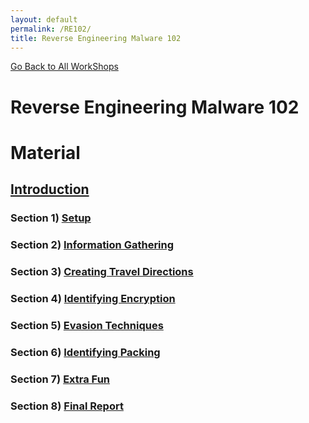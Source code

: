 ```yaml
---
layout: default
permalink: /RE102/
title: Reverse Engineering Malware 102
---
```

[Go Back to All WorkShops](https://securedorg.github.io)

# Reverse Engineering Malware 102 #

# Material #

## [Introduction](https://securedorg.github.io/RE102/intro/) ##

### Section 1) [Setup](#) ###

### Section 2) [Information Gathering](#) ###

### Section 3) [Creating Travel Directions](#) ###

### Section 4) [Identifying Encryption](#) ###

### Section 5) [Evasion Techniques](#) ###

### Section 6) [Identifying Packing](#) ###

### Section 7) [Extra Fun](#) ###

### Section 8) [Final Report](#) ###
